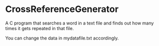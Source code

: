 # CrossReferenceGenerator
A C program that searches a word in a text file and finds out how many times it gets repeated in that file.

You can change the data in mydatafile.txt accordingly.
